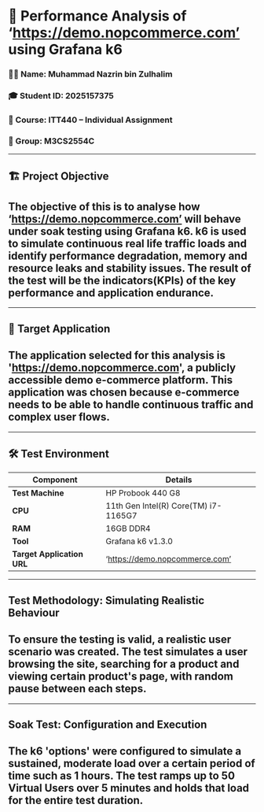 # :tiger: Performance Analysis of ‘https://demo.nopcommerce.com’ using Grafana k6

### 👨‍💻 Name: Muhammad Nazrin bin Zulhalim
### 🎓 Student ID: 2025157375
### 🧾 Course: ITT440 – Individual Assignment  
### 🧠 Group: M3CS2554C

---
## :building_construction: Project Objective
## The objective of this is to analyse how ‘https://demo.nopcommerce.com’ will behave under soak testing using Grafana k6. k6 is used to simulate continuous real life traffic loads and identify performance degradation, memory and resource leaks and stability issues. The result of the test will be the indicators(KPIs) of the key performance and application endurance.

---
## :dart: Target Application
## The application selected for this analysis is 'https://demo.nopcommerce.com', a publicly accessible demo e-commerce platform. This application was chosen because e-commerce needs to be able to handle continuous traffic and complex user flows.

---
## 🛠️ Test Environment
| Component | Details |
|------------|----------|
| **Test Machine** | HP Probook 440 G8 |
| **CPU** | 11th Gen Intel(R) Core(TM) i7-1165G7 |
| **RAM** | 16GB DDR4 |
| **Tool** | Grafana k6 v1.3.0 |
| **Target Application URL** | ‘https://demo.nopcommerce.com’ |

---
## Test Methodology: Simulating Realistic Behaviour
## To ensure the testing is valid, a realistic user scenario was created. The test simulates a user browsing the site, searching for a product and viewing certain product's page, with random pause between each steps.

---
## Soak Test: Configuration and Execution
##  The k6 'options' were configured to simulate a sustained, moderate load over a certain period of time such as 1 hours. The test ramps up to 50 Virtual Users over 5 minutes and holds that load for the entire test duration.
